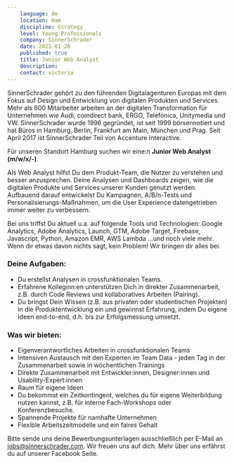 ```yaml
---
    language: de
    location: Ham
    discipline: Strategy
    level: Young Professionals
    company: SinnerSchrader
    date: 2021-01-20
    published: true
    title: Junior Web Analyst
    description: 
    contact: victoria
---
```

SinnerSchrader gehört zu den führenden Digitalagenturen Europas mit dem Fokus auf Design und Entwicklung von digitalen Produkten und Services. Mehr als 600 Mitarbeiter arbeiten an der digitalen Transformation für Unternehmen wie Audi, comdirect bank, ERGO, Telefónica, Unitymedia und VW. SinnerSchrader wurde 1996 gegründet, ist seit 1999 börsennotiert und hat Büros in Hamburg, Berlin, Frankfurt am Main, München und Prag. Seit April 2017 ist SinnerSchrader Teil von Accenture Interactive.

Für unseren Standort Hamburg suchen wir eine:n **Junior Web Analyst (m/w/x/-)**.

Als Web Analyst hilfst Du dem Produkt-Team, die Nutzer zu verstehen und besser anzusprechen. Deine Analysen und Dashboards zeigen, wie die digitalen Produkte und Services unserer Kunden genutzt werden. Aufbauend darauf entwickelst Du Kampagnen, A/B/n-Tests und Personalisierungs-Maßnahmen, um die User Experience datengetrieben immer weiter zu verbessern.

Bei uns triffst Du aktuell u.a. auf folgende Tools und Technologien: Google Analytics, Adobe Analytics, Launch, GTM, Adobe Target, Firebase, Javascript, Python, Amazon EMR, AWS Lambda ...und noch viele mehr.
Wenn dir etwas davon nichts sagt, kein Problem! Wir bringen dir alles bei.

### Deine Aufgaben:
- Du erstellst Analysen in crossfunktionalen Teams.
- Erfahrene Kolleginn:en unterstützen Dich in direkter Zusammenarbeit, z.B. durch Code Reviews und kollaboratives Arbeiten (Pairing).
- Du bringst Dein Wissen (z.B. aus privaten oder studentischen Projekten) in die Produktentwicklung ein und gewinnst Erfahrung, indem Du eigene Ideen end-to-end, d.h. bis zur Erfolgsmessung umsetzt.

### Was wir bieten:​
- Eigenverantwortliches Arbeiten in crossfunktionalen Teams
- Intensiven Austausch mit den Experten im Team Data - jeden Tag in der Zusammenarbeit sowie in wöchentlichen Trainings
- Direkte Zusammenarbeit mit Entwickler:innen, Designer:innen und Usability-Expert:innen
- Raum für eigene Ideen
- Du bekommst ein Zeitkontingent, welches du für eigene Weiterbildung nutzen kannst, z.B. für interne Fach-Workshops oder Konferenzbesuche.             
- Spannende Projekte für namhafte Unternehmen
- Flexible Arbeitszeitmodelle und ein faires Gehalt

Bitte sende uns deine Bewerbungsunterlagen ausschließlich per E-Mail an <jobs@sinnerschrader.com>. Wir freuen uns auf dich. Mehr über uns erfährst du auf unserer Facebook Seite. 
